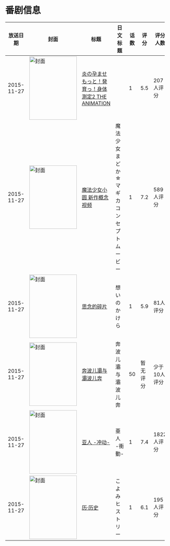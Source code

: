 # 番剧信息

|放送日期|封面|标题|日文标题|话数|评分|评分人数|
|---|---|---|---|---|---|---|
|2015-11-27|<img src="https://bangumi.tv/img/no_icon_subject.png" alt="封面" style="width:150px;height:200px;object-fit:cover;">|[炎の孕ませもっと！発育っ！身体測定2 THE ANIMATION](https://bangumi.tv/subject/158022)||1|5.5|207人评分|
|2015-11-27|<img src="https://lain.bgm.tv/pic/cover/c/2e/c7/157622_lLJlX.jpg" alt="封面" style="width:150px;height:200px;object-fit:cover;">|[魔法少女小圆 新作概念视频](https://bangumi.tv/subject/157622)|魔法少女まどか☆マギカ コンセプトムービー|1|7.2|589人评分|
|2015-11-27|<img src="https://lain.bgm.tv/pic/cover/c/fb/0c/158315_776e2.jpg" alt="封面" style="width:150px;height:200px;object-fit:cover;">|[思念的碎片](https://bangumi.tv/subject/158315)|想いのかけら|1|5.9|81人评分|
|2015-11-27|<img src="https://lain.bgm.tv/pic/cover/c/9a/4f/160262_XI1p1.jpg" alt="封面" style="width:150px;height:200px;object-fit:cover;">|[奔波儿灞与灞波儿奔](https://bangumi.tv/subject/160262)|奔波儿灞与灞波儿奔|50|暂无评分|少于10人评分|
|2015-11-27|<img src="https://lain.bgm.tv/pic/cover/c/a7/b4/135805_b60l0.jpg" alt="封面" style="width:150px;height:200px;object-fit:cover;">|[亚人 -冲动-](https://bangumi.tv/subject/135805)|亜人 -衝動-|1|7.4|1822人评分|
|2015-11-27|<img src="https://lain.bgm.tv/pic/cover/c/cc/02/263804_J2zjm.jpg" alt="封面" style="width:150px;height:200px;object-fit:cover;">|[历·历史](https://bangumi.tv/subject/263804)|こよみヒストリー|1|6.1|195人评分|
